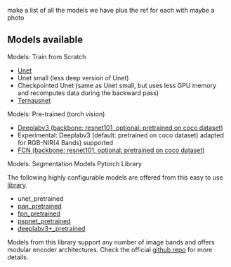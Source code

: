 make a list of all the models we have plus the ref for each with maybe a photo

## Models available

Models: Train from Scratch
- [Unet](https://arxiv.org/abs/1505.04597)
- Unet small (less deep version of Unet)
- Checkpointed Unet (same as Unet small, but uses less GPU memory and recomputes data during the backward pass)
- [Ternausnet](https://arxiv.org/abs/1801.05746)

Models: Pre-trained (torch vision)
- [Deeplabv3 (backbone: resnet101, optional: pretrained on coco dataset)](https://arxiv.org/abs/1706.05587)
- Experimental: Deeplabv3 (default: pretrained on coco dataset) adapted for RGB-NIR(4 Bands) supported
- [FCN (backbone: resnet101, optional: pretrained on coco dataset)](https://people.eecs.berkeley.edu/~jonlong/long_shelhamer_fcn.pdf)

Models: Segmentation Models Pytorch Library

The following highly configurable models are offered from this easy to use [library](https://github.com/qubvel/segmentation_models.pytorch).

- unet_pretrained
- [pan_pretrained](https://arxiv.org/abs/1805.10180)
- [fpn_pretrained](http://presentations.cocodataset.org/COCO17-Stuff-FAIR.pdf)
- [pspnet_pretrained](https://arxiv.org/abs/1612.01105)
- [deeplabv3+_pretrained](https://arxiv.org/pdf/1802.02611.pdf)

Models from this library support any number of image bands and offers modular encoder architectures. Check the official [github repo](https://github.com/qubvel/segmentation_models.pytorch) for more details.  
